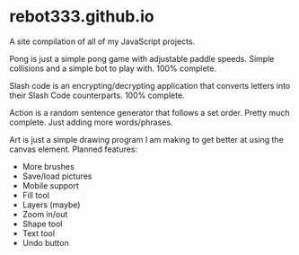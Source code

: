 # rebot333.github.io
A site compilation of all of my JavaScript projects.



Pong is just a simple pong game with adjustable paddle speeds. Simple collisions and a simple bot to play with.
100% complete.



Slash code is an encrypting/decrypting application that converts letters into their Slash Code counterparts.
100% complete.



Action is a random sentence generator that follows a set order.
Pretty much complete. Just adding more words/phrases.



Art is just a simple drawing program I am making to get better at using the canvas element.
Planned features:
   + More brushes
   + Save/load pictures
   + Mobile support
   + Fill tool
   + Layers (maybe)
   + Zoom in/out
   + Shape tool
   + Text tool
   + Undo button
